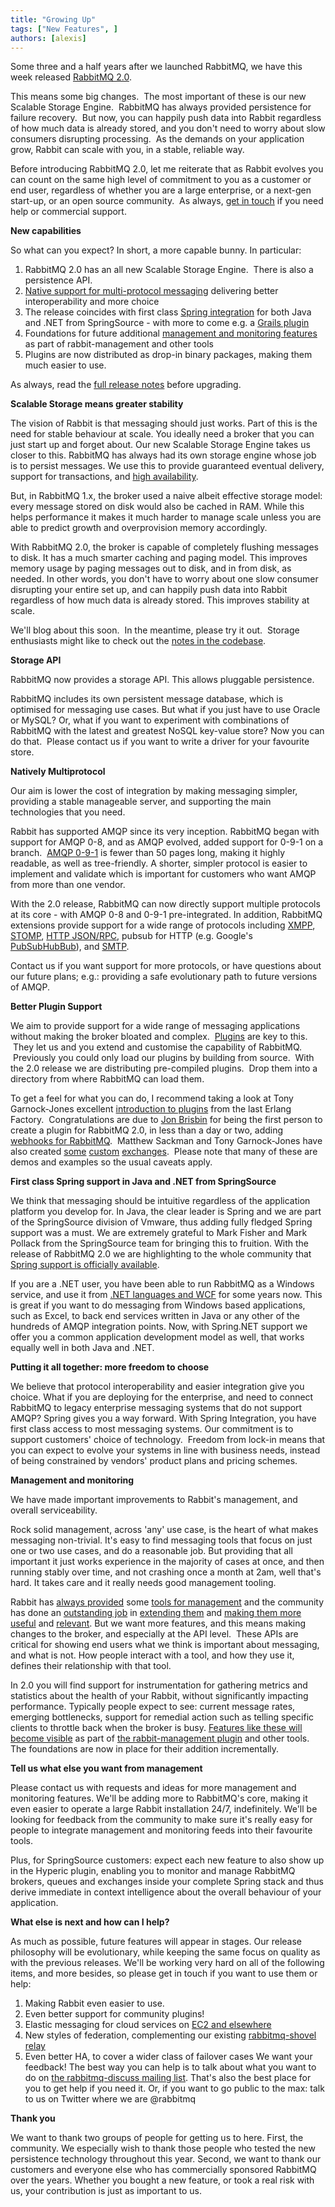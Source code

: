 ```yaml
---
title: "Growing Up"
tags: ["New Features", ]
authors: [alexis]
---
```


Some three and a half years after we launched RabbitMQ, we have this week released [RabbitMQ 2.0](http://lists.rabbitmq.com/pipermail/rabbitmq-announce/2010-August/000028.html).

This means some big changes.  The most important of these is our new Scalable Storage Engine.  RabbitMQ has always provided persistence for failure recovery.  But now, you can happily push data into Rabbit regardless of how much data is already stored, and you don't need to worry about slow consumers disrupting processing.  As the demands on your application grow, Rabbit can scale with you, in a stable, reliable way.

Before introducing RabbitMQ 2.0, let me reiterate that as Rabbit evolves you can count on the same high level of commitment to you as a customer or end user, regardless of whether you are a large enterprise, or a next-gen start-up, or an open source community.  As always, [get in touch](mailto:info@rabbitmq.com) if you need help or commercial support.

<!-- truncate -->

**New capabilities**

So what can you expect? In short, a more capable bunny.  In particular:
1. RabbitMQ 2.0 has an all new Scalable Storage Engine.  There is also a persistence API.
2. [Native support for multi-protocol messaging](/blog/2010/08/04/rabbitmq-and-amqp-0-9-1) delivering better interoperability and more choice
3. The release coincides with first class [Spring integration](http://www.springsource.org/spring-amqp) for both Java and .NET from SpringSource - with more to come e.g. a [Grails plugin](http://blog.springsource.com/2010/08/23/rabbitmq-plugin-for-grails-early-access/)
4. Foundations for future additional [management and monitoring features](/blog/2010/08/06/management-monitoring-and-statistics) as part of rabbit-management and other tools
5. Plugins are now distributed as drop-in binary packages, making them much easier to use.

As always, read the [full release notes](http://lists.rabbitmq.com/pipermail/rabbitmq-announce/attachments/20100825/2c672695/attachment.txt) before upgrading.


**Scalable Storage means greater stability**

The vision of Rabbit is that messaging should just works. Part of this is the need for stable behaviour at scale. You ideally need a broker that you can just start up and forget about. Our new Scalable Storage Engine takes us closer to this.
RabbitMQ has always had its own storage engine whose job is to persist messages. We use this to provide guaranteed eventual delivery, support for transactions, and [high availability](/docs/ha).

But, in RabbitMQ 1.x, the broker used a naive albeit effective storage model: every message stored on disk would also be cached in RAM. While this helps performance it makes it much harder to manage scale unless you are able to predict growth and overprovision memory accordingly.

With RabbitMQ 2.0, the broker is capable of completely flushing messages to disk. It has a much smarter caching and paging model. This improves memory usage by paging messages out to disk, and in from disk, as needed.  In other words, you don't have to worry about one slow consumer disrupting your entire set up, and can happily push data into Rabbit regardless of how much data is already stored.  This improves stability at scale.

We'll blog about this soon.  In the meantime, please try it out.  Storage enthusiasts might like to check out the [notes in the codebase](http://hg.rabbitmq.com/rabbitmq-server/file/5061e6041732/src/rabbit_msg_store.erl).

**Storage API**

RabbitMQ now provides a storage API. This allows pluggable persistence. 

RabbitMQ includes its own persistent message database, which is optimised for messaging use cases. But what if you just have to use Oracle or MySQL? Or, what if you want to experiment with combinations of RabbitMQ with the latest and greatest NoSQL key-value store? Now you can do that.  Please contact us if you want to write a driver for your favourite store.

**Natively Multiprotocol**

Our aim is lower the cost of integration by making messaging simpler, providing a stable manageable server, and supporting the main technologies that you need.

Rabbit has supported AMQP since its very inception. RabbitMQ began with support for AMQP 0-8, and as AMQP evolved, added support for 0-9-1 on a branch.  [AMQP 0-9-1](http://www.amqp.org/confluence/download/attachments/720900/amqp0-9-1.pdf) is fewer than 50 pages long, making it highly readable, as well as tree-friendly. A shorter, simpler protocol is easier to implement and validate which is important for customers who want AMQP from more than one vendor.

With the 2.0 release, RabbitMQ can now directly support multiple protocols at its core - with AMQP 0-8 and 0-9-1 pre-integrated. 
In addition, RabbitMQ extensions provide support for a wide range of protocols including [XMPP](http://hg.rabbitmq.com/rabbitmq-xmpp/), [STOMP](http://hg.rabbitmq.com/rabbitmq-stomp/), [HTTP JSON/RPC](http://hg.rabbitmq.com/rabbitmq-jsonrpc/), pubsub for HTTP (e.g. Google's [PubSubHubBub](http://github.com/tonyg/rabbithub)), and [SMTP](http://hg.rabbitmq.com/rabbitmq-smtp/).

Contact us if you want support for more protocols, or have questions about our future plans; e.g.: providing a safe evolutionary path to future versions of AMQP.

**Better Plugin Support**

We aim to provide support for a wide range of messaging applications without making the broker bloated and complex.  [Plugins](/other-information/plugin-development) are key to this.  They let us and you extend and customise the capability of RabbitMQ.  Previously you could only load our plugins by building from source.  With the 2.0 release we are distributing pre-compiled plugins.  Drop them into a directory from where RabbitMQ can load them.

To get a feel for what you can do, I recommend taking a look at Tony Garnock-Jones excellent [introduction to plugins](http://www.erlang-factory.com/upload/presentations/229/ErlangFactorySFBay2010-TonyGarnock-Jones.pdf) from the last Erlang Factory.  Congratulations are due to [Jon Brisbin](http://jbrisbin.com/web2/archives/13/) for being the first person to create a plugin for RabbitMQ 2.0, in less than a day or two, adding [webhooks for RabbitMQ](http://github.com/jbrisbin/rabbitmq-webhooks).  Matthew Sackman and Tony Garnock-Jones have also created [some](http://lists.rabbitmq.com/pipermail/rabbitmq-discuss/2010-April/006808.html) [custom](http://github.com/tonyg/script-exchange) [exchanges](http://github.com/tonyg/presence-exchange).  Please note that many of these are demos and examples so the usual caveats apply.

**First class Spring support in Java and .NET from SpringSource**

We think that messaging should be intuitive regardless of the application platform you develop for. In Java, the clear leader is Spring and we are part of the SpringSource division of Vmware, thus adding fully fledged Spring support was a must. We are extremely grateful to Mark Fisher and Mark Pollack from the SpringSource team for bringing this to fruition. With the release of RabbitMQ 2.0 we are highlighting to the whole community that [Spring support is officially available](http://www.springsource.org/spring-amqp).

If you are a .NET user, you have been able to run RabbitMQ as a Windows service, and use it from [.NET languages and WCF](/docs/dotnet) for some years now. This is great if you want to do messaging from Windows based applications, such as Excel, to back end services written in Java or any other of the hundreds of AMQP integration points. Now, with Spring.NET support we offer you a common application development model as well, that works equally well in both Java and .NET.

**Putting it all together: more freedom to choose**

We believe that protocol interoperability and easier integration give you choice. What if you are deploying for the enterprise, and need to connect RabbitMQ to legacy enterprise messaging systems that do not support AMQP? Spring gives you a way forward. With Spring Integration, you have first class access to most messaging systems. Our commitment is to support customers' choice of technology.  Freedom from lock-in means that you can expect to evolve your systems in line with business needs, instead of being constrained by vendors' product plans and pricing schemes.

**Management and monitoring**

We have made important improvements to Rabbit's management, and overall serviceability. 

Rock solid management, across 'any' use case, is the heart of what makes messaging non-trivial. It's easy to find messaging tools that focus on just one or two use cases, and do a reasonable job. But providing that all important it just works experience in the majority of cases at once, and then running stably over time, and not crashing once a month at 2am, well that's hard. It takes care and it really needs good management tooling.

Rabbit has [always provided](/docs/admin-guide) some [tools for management](/docs/man/rabbitmqctl.8) and the community has done an [outstanding job](http://blog.scoutapp.com/articles/2010/03/08/rabbitmq-monitoring-plugins) in [extending them](http://alicetheapp.com/) and [making them more useful](http://blog.dossot.net/2010/01/monitoring-rabbitmq-with-zabbix.html) and [relevant](http://github.com/b/cookbooks/tree/master/rabbitmq). But we want more features, and this means making changes to the broker, and especially at the API level.  These APIs are critical for showing end users what we think is important about messaging, and what is not. How people interact with a tool, and how they use it, defines their relationship with that tool. 

In 2.0 you will find support for instrumentation for gathering metrics and statistics about the health of your Rabbit, without significantly impacting performance. Typically people expect to see: current message rates, emerging bottlenecks, support for remedial action such as telling specific clients to throttle back when the broker is busy. [Features like these will become visible](/blog/2010/08/06/management-monitoring-and-statistics) as part of [the rabbit-management plugin](http://hg.rabbitmq.com/rabbitmq-management/) and other tools.  The foundations are now in place for their addition incrementally. 

**Tell us what else you want from management**

Please contact us with requests and ideas for more management and monitoring features. We'll be adding more to RabbitMQ's core, making it even easier to operate a large Rabbit installation 24/7, indefinitely. We'll be looking for feedback from the community to make sure it's really easy for people to integrate management and monitoring feeds into their favourite tools. 

Plus, for SpringSource customers: expect each new feature to also show up in the Hyperic plugin, enabling you to monitor and manage RabbitMQ brokers, queues and exchanges inside your complete Spring stack and thus derive immediate in context intelligence about the overall behaviour of your application.

**What else is next and how can I help?**

As much as possible, future features will appear in stages. Our release philosophy will be evolutionary, while keeping the same focus on quality as with the previous releases. We'll be working very hard on all of the following items, and more besides, so please get in touch if you want to use them or help:

1. Making Rabbit even easier to use.
2. Even better support for community plugins!
3. Elastic messaging for cloud services on [EC2 and elsewhere](http://addons.heroku.com/)
4. New styles of federation, complementing our existing [rabbitmq-shovel relay](http://hg.rabbitmq.com/rabbitmq-shovel/file/e96b29ca5cbb/README)
5. Even better HA, to cover a wider class of failover cases
We want your feedback! The best way you can help is to talk about what you want to do on [the rabbitmq-discuss mailing list](http://lists.rabbitmq.com/cgi-bin/mailman/listinfo/rabbitmq-discuss). That's also the best place for you to get help if you need it. Or, if you want to go public to the max: talk to us on Twitter where we are @rabbitmq

**Thank you**

We want to thank two groups of people for getting us to here.
First, the community. We especially wish to thank those people who tested the new persistence technology throughout this year.
Second, we want to thank our customers and everyone else who has commercially sponsored RabbitMQ over the years. Whether you bought a new feature, or took a real risk with us, your contribution is just as important to us.
